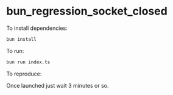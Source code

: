# bun_regression_socket_closed

To install dependencies:

```bash
bun install
```

To run:

```bash
bun run index.ts
```

To reproduce:

Once launched just wait 3 minutes or so.
